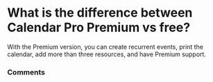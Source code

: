 # What is the difference between Calendar Pro Premium vs free?

<p class="no-margin">With the Premium version, you can create recurrent events, print the calendar, add more than three resources, and have Premium support.</p>

### Comments
<Comments />
